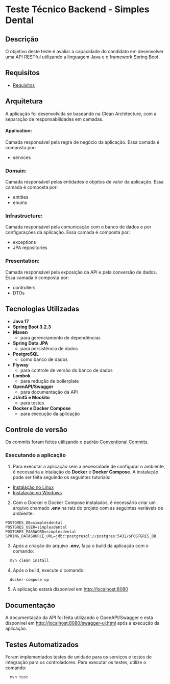 # Teste Técnico Backend - Simples Dental

## Descrição
O objetivo deste teste é avaliar a capacidade do candidato em desenvolver uma API RESTful utilizando a linguagem Java e o framework Spring Boot.

## Requisitos
- [Requisitos](https://docs.google.com/document/d/1PQOAqM1Wmk_TdLmYzli2eS_CwRc4Z4QlrtMzDQkYd7k/edit?usp=sharing)

## Arquitetura
A aplicação foi desenvolvida se baseando na Clean Architecture, com a separação de responsabilidades em camadas.

#### **Application:**
Camada responsável pela regra de negócio da aplicação. Essa camada é composta por:

  - services

### **Domain**:
Camada responsável pelas entidades e objetos de valor da aplicação. Essa camada é composta por:
  - entities
  - enums

### **Infrastructure:**
Camada responsável pela comunicação com o banco de dados e por configurações da aplicação. Essa camada é composta por:

  - exceptions
  - JPA repositories

### **Presentation:**
Camada responsável pela exposição da API e pela conversão de dados. Essa camada é composta por:
  - controllers
  - DTOs

## Tecnologias Utilizadas

- **Java 17**
- **Spring Boot 3.2.3**
- **Maven** 
  - para gerenciamento de dependências
- **Spring Data JPA** 
  - para persistência de dados
- **PostgreSQL** 
  - como banco de dados
- **Flyway** 
  - para controle de versão do banco de dados
- **Lombok** 
  - para redução de boilerplate
- **OpenAPI/Swagger** 
  - para documentação da API
- **JUnit5 e Mockito** 
  - para testes
- **Docker e Docker Compose** 
  - para execução da aplicação

## Controle de versão
Os commits foram feitos utilizando o padrão [Conventional Commits](https://www.conventionalcommits.org/en/v1.0.0/).

### Executando a aplicação
1. Para executar a aplicação sem a necessidade de configurar o ambiente, é necessária a intalação do **Docker** e **Docker Compose**. A instalação pode ser feita seguindo os seguintes tutoriais:

- [Instalação no Linux](https://dukescode.com/how-to-install-docker-and-docker-compose-on-ubuntu-22-04)
- [Instalação no Windows](https://www.bing.com/search?q=instalação+docker+e+docker+compose+windows&cvid=e03fa29565c1458b9ba9cbfda8c9d473&gs_lcrp=EgZjaHJvbWUyBggAEEUYOTIGCAEQABhAMgYIAhAAGEAyBggDEAAYQDIGCAQQABhAMgYIBRAAGEAyBggGEAAYQDIGCAcQABhAMgYICBAAGEDSAQg2Njc5ajBqNKgCALACAA&FORM=ANAB01&PC=U531)

2. Com o Docker e Docker Compose instalados, é necessário criar um arquivo chamado **.env** na raiz do projeto com as seguintes variáveis de ambiente:

```env
POSTGRES_DB=simplesdental
POSTGRES_USER=simplesdental
POSTGRES_PASSWORD=simplesdental
SPRING_DATASOURCE_URL=jdbc:postgresql://postgres:5432/$POSTGRES_DB
```

3. Após a criação do arquivo **.env**, faça o build da aplicação com o comando:

```bash
  mvn clean install
```
4. Após o build, execute o comando:

```bash
  docker-compose up
```
5. A aplicação estará disponível em [http://localhost:8080](http://localhost:8080)

## Documentação
A documentação da API foi feita utilizando o OpenAPI/Swagger e está disponível em [http://localhost:8080/swagger-ui.html](http://localhost:8080/swagger-ui.html) após a execução da aplicação.

## Testes Automatizados
Foram implementados testes de unidade para os serviços e testes de integração para os controladores. Para executar os testes, utilize o comando:
```bash
  mvn test
```